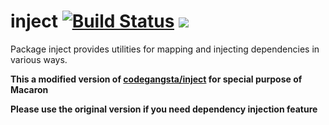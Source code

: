 # inject [![Build Status](https://travis-ci.org/go-macaron/inject.svg?branch=master)](https://travis-ci.org/go-macaron/inject) [![](http://gocover.io/_badge/github.com/go-macaron/inject)](http://gocover.io/github.com/go-macaron/inject)

Package inject provides utilities for mapping and injecting dependencies in various ways.

**This a modified version of [codegangsta/inject](https://github.com/codegangsta/inject) for special purpose of Macaron**

**Please use the original version if you need dependency injection feature**